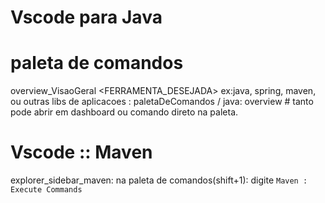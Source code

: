 # Vscode para Java

# paleta de comandos
overview_VisaoGeral <FERRAMENTA_DESEJADA> ex:java, spring, maven, ou outras libs de aplicacoes : paletaDeComandos / java: overview # tanto pode abrir em dashboard ou comando direto na paleta.

# Vscode :: Maven
explorer_sidebar_maven: na paleta de comandos(shift+1): digite ```Maven : Execute Commands```